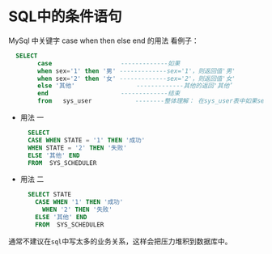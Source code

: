 # SQL中的条件语句
MySql 中关键字 case when then else end 的用法
看例子：
```sql
  SELECT
        case                   -------------如果
        when sex='1' then '男' -------------sex='1'，则返回值'男'
        when sex='2' then '女' -------------sex='2'，则返回值'女'
        else '其他'                 -------------其他的返回'其他’
        end                    -------------结束
        from   sys_user            --------整体理解： 在sys_user表中如果sex='1'，则返回值'男'如果sex='2'，则返回值'女' 否则返回'其他’
```

* 用法 一
  ```sql
    SELECT
    CASE WHEN STATE = '1' THEN '成功'
    WHEN STATE = '2' THEN '失败'
    ELSE '其他' END
    FROM  SYS_SCHEDULER
  ```

* 用法 二
  ```sql
    SELECT STATE
      CASE WHEN '1' THEN '成功'
        WHEN '2' THEN '失败'
      ELSE '其他' END
      FROM  SYS_SCHEDULER
  ```

通常不建议在`sql`中写太多的业务关系，这样会把压力堆积到数据库中。
